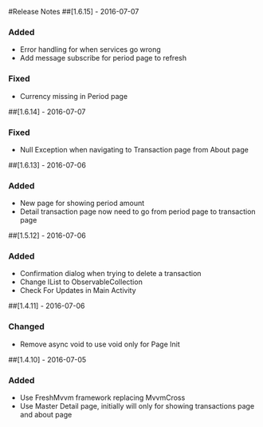 ﻿#Release Notes
##[1.6.15] - 2016-07-07
### Added
- Error handling for when services go wrong
- Add message subscribe for period page to refresh

### Fixed
- Currency missing in Period page

##[1.6.14] - 2016-07-07
### Fixed
- Null Exception when navigating to Transaction page from About page

##[1.6.13] - 2016-07-06
### Added
- New page for showing period amount
- Detail transaction page now need to go from period page to transaction page

##[1.5.12] - 2016-07-06
### Added
- Confirmation dialog when trying to delete a transaction
- Change IList to ObservableCollection
- Check For Updates in Main Activity

##[1.4.11] - 2016-07-06
### Changed
- Remove async void to use void only for Page Init

##[1.4.10] - 2016-07-05
### Added
- Use FreshMvvm framework replacing MvvmCross
- Use Master Detail page, initially will only for showing transactions page and about page
